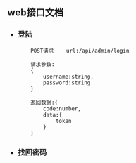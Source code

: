 ## web接口文档

- ### 登陆
    ```
        POST请求    url:/api/admin/login

        请求参数:
        {
            username:string,
            password:string
        }

        返回数据:{
            code:number,
            data:{
                token
            }
        }
    ```

- ### 找回密码
    ```
        
    ```